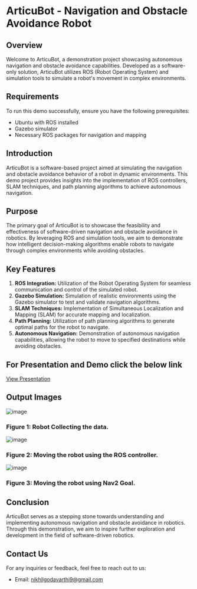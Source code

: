 # ArticuBot - Navigation and Obstacle Avoidance Robot 

## Overview

Welcome to ArticuBot, a demonstration project showcasing autonomous navigation and obstacle avoidance capabilities. Developed as a software-only solution, ArticuBot utilizes ROS (Robot Operating System) and simulation tools to simulate a robot's movement in complex environments.

## Requirements

To run this demo successfully, ensure you have the following prerequisites:
- Ubuntu with ROS installed
- Gazebo simulator
- Necessary ROS packages for navigation and mapping

## Introduction

ArticuBot is a software-based project aimed at simulating the navigation and obstacle avoidance behavior of a robot in dynamic environments. This demo project provides insights into the implementation of ROS controllers, SLAM techniques, and path planning algorithms to achieve autonomous navigation.

## Purpose

The primary goal of ArticuBot is to showcase the feasibility and effectiveness of software-driven navigation and obstacle avoidance in robotics. By leveraging ROS and simulation tools, we aim to demonstrate how intelligent decision-making algorithms enable robots to navigate through complex environments while avoiding obstacles.

## Key Features

1. **ROS Integration:** Utilization of the Robot Operating System for seamless communication and control of the simulated robot.
2. **Gazebo Simulation:** Simulation of realistic environments using the Gazebo simulator to test and validate navigation algorithms.
3. **SLAM Techniques:** Implementation of Simultaneous Localization and Mapping (SLAM) for accurate mapping and localization.
4. **Path Planning:** Utilization of path planning algorithms to generate optimal paths for the robot to navigate.
5. **Autonomous Navigation:** Demonstration of autonomous navigation capabilities, allowing the robot to move to specified destinations while avoiding obstacles.

## For Presentation and Demo click the below link

[View Presentation](https://www.canva.com/design/DAF9idLXGBA/MdkwmYEvP7E0PQ_pswJD8g/view?utm_content=DAF9idLXGBA&utm_campaign=designshare&utm_medium=link&utm_source=editor)

## Output Images

![image](https://github.com/SaiNikhil0904/Articubot_one_Robot/assets/98106917/bab35256-5f14-4123-a225-d29efda291eb)

### Figure 1: Robot Collecting the data.

![image](https://github.com/SaiNikhil0904/Articubot_one_Robot/assets/98106917/9f36a1b2-490b-48f6-b5f7-58c8bb5e04a9)

### Figure 2: Moving the robot using the ROS controller. 

![image](https://github.com/SaiNikhil0904/Articubot_one_Robot/assets/98106917/293cf3fb-130d-4c94-92d5-79743f87223f)

### Figure 3: Moving the robot using Nav2 Goal.

## Conclusion

ArticuBot serves as a stepping stone towards understanding and implementing autonomous navigation and obstacle avoidance in robotics. Through this demonstration, we aim to inspire further exploration and development in the field of software-driven robotics.

## Contact Us

For any inquiries or feedback, feel free to reach out to us:
- Email: nikhilgodavarthi9@gmail.com
